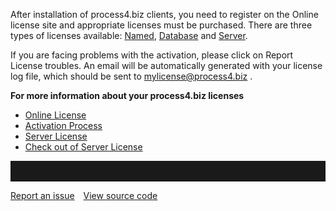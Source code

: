 
After installation of process4.biz clients, you need to register on the Online license site and appropriate licenses must be purchased. 
There are three types of licenses available: [Named](activation-process), [Database](activation-process) and [Server](server-license). 

<div class="info">
  
  If you are facing problems with the activation, please click on Report License troubles. An email will be automatically generated with your license log file, which should be sent to mylicense@process4.biz . 
  </div>

**For more information about your process4.biz licenses**

-   [Online License](online-license)
  -   [Activation Process](activation-process)
-   [Server License](server-license)
  -   [Check out of Server License](check-out-of-server-license)




<hr style="padding-top:2rem" />
<a href="https://github.com/process4/docs/issues" target="_blank" class="bgw btn btn-primary btn-lg shadow-sm">Report an issue</a>
<a href="https://github.com/process4/docs" target="_blank" class="bgw btn btn-primary btn-lg shadow-sm" style="margin-left:10px;">View source code</a>